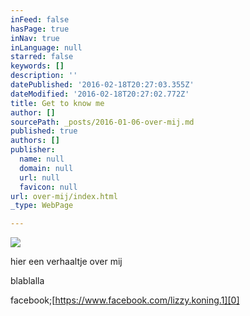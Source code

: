 ```yaml
---
inFeed: false
hasPage: true
inNav: true
inLanguage: null
starred: false
keywords: []
description: ''
datePublished: '2016-02-18T20:27:03.355Z'
dateModified: '2016-02-18T20:27:02.772Z'
title: Get to know me
author: []
sourcePath: _posts/2016-01-06-over-mij.md
published: true
authors: []
publisher:
  name: null
  domain: null
  url: null
  favicon: null
url: over-mij/index.html
_type: WebPage

---
```

![](https://the-grid-user-content.s3-us-west-2.amazonaws.com/f8d32864-b548-4feb-adb7-848e0a554e90.JPG)

hier een verhaaltje over mij 

blablalla

facebook;[https://www.facebook.com/lizzy.koning.1][0]

[0]: https://www.facebook.com/lizzy.koning.1